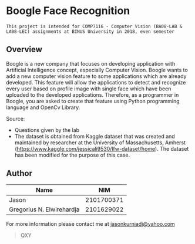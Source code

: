 # Boogle Face Recognition
` This project is intended for COMP7116 - Computer Vision (BA08-LAB & LA08-LEC) assignments at BINUS University in 2018, even semester `

## Overview
Boogle is a new company that focuses on developing application with Artificial Intelligence concept, especially Computer Vision. Boogle wants to add a new computer vision feature to some applications which are already developed. This feature will allow the applications to detect and recognize every user based on profile image with single face which have been uploaded to the developed applications. Therefore, as a programmer in Boogle, you are asked to create that feature using Python programming language and OpenCv Library.

Source:
- Questions given by the lab
- The dataset is obtained from Kaggle dataset that was created and maintained by researcher at the University of Massachusetts, Amherst (https://www.kaggle.com/jessicali9530/lfw-dataset/home). The dataset has been modified for the purpose of this case.

## Author
| Name | NIM |
| --- | --- |
| Jason | 2101700371 |
| Gregorius N. Elwirehardja  | 2101629022 |

For more information please contact me at [jasonkurniadj@yahoo.com](mailto:jasonkurniadj@yahoo.com?cc=jasonkurniadj@gmail.com&subject=[GitHub]%20Python-Boogle_Face_Recognition)

> QXY
